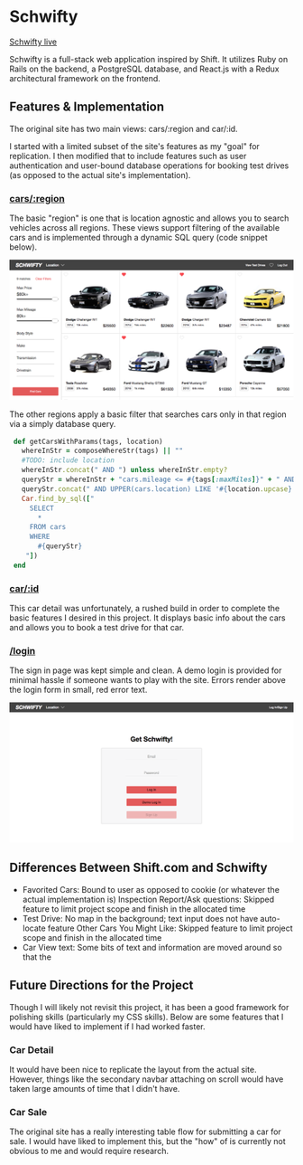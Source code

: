 # Schwifty

[Schwifty live][heroku]

[heroku]: https://schwifty.herokuapp.com/

Schwifty is a full-stack web application inspired by Shift.  It utilizes Ruby on Rails on the backend, a PostgreSQL database, and React.js with a Redux architectural framework on the frontend.  

## Features & Implementation

 The original site has two main views: cars/:region and car/:id.

 I started with a limited subset of the site's features as my "goal" for replication. I then modified that to include features such as user authentication and user-bound database operations for booking test drives (as opposed to the actual site's implementation).

### [cars/:region]
[cars/:region]: https://schwifty.herokuapp.com/#/cars

 The basic "region" is one that is location agnostic and allows you to search vehicles across all regions. These views support filtering of the available cars and is implemented through a dynamic SQL query (code snippet below).
 
 ![image of search page](./readme_images/default_region.png)
 
 The other regions apply a basic filter that searches cars only in that region via a simply database query.
 
 ```Ruby
  def getCarsWithParams(tags, location)
    whereInStr = composeWhereStr(tags) || ""
    #TODO: include location
    whereInStr.concat(" AND ") unless whereInStr.empty?
    queryStr = whereInStr + "cars.mileage <= #{tags[:maxMiles]}" + " AND cars.price <= #{tags[:maxPrice]}"
    queryStr.concat(" AND UPPER(cars.location) LIKE '#{location.upcase}'") unless location.empty?
    Car.find_by_sql(["
      SELECT 
        *
      FROM cars
      WHERE 
        #{queryStr}
     "])
  end
```

### [car/:id]
[car/:id]: https://schwifty.herokuapp.com/#/car/1

This car detail was unfortunately, a rushed build in order to complete the basic features I desired in this project. It displays basic info about the cars and allows you to book a test drive for that car.


### [/login]
[/login]: https://schwifty.herokuapp.com/#/login

The sign in page was kept simple and clean. A demo login is provided for minimal hassle if someone wants to play with the site. Errors render above the login form in small, red error text. 

 ![image of search page](./readme_images/login.png)

## Differences Between Shift.com and Schwifty

 * Favorited Cars: Bound to user as opposed to cookie (or whatever the actual implementation is)
 Inspection Report/Ask questions: Skipped feature to limit project scope and finish in the allocated time
 * Test Drive: No map in the background; text input does not have auto-locate feature
 Other Cars You Might Like: Skipped feature to limit project scope and finish in the allocated time
 * Car View text: Some bits of text and information are moved around so that the 

## Future Directions for the Project

Though I will likely not revisit this project, it has been a good framework for polishing skills (particularly my CSS skills). Below are some features that I would have liked to implement if I had worked faster.

### Car Detail
It would have been nice to replicate the layout from the actual site. However, things like the secondary navbar attaching on scroll would have taken large amounts of time that I didn't have.

### Car Sale

The original site has a really interesting table flow for submitting a car for sale. I would have liked to implement this, but the "how" of is currently not obvious to me and would require research.
